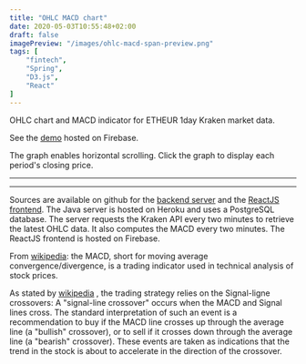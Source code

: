 ```yaml
---
title: "OHLC MACD chart"
date: 2020-05-03T10:55:48+02:00
draft: false
imagePreview: "/images/ohlc-macd-span-preview.png"
tags: [
    "fintech",
    "Spring",
    "D3.js",
    "React"
]
---
```


OHLC chart and MACD indicator for ETHEUR 1day Kraken market data.

See the [demo](https://macd-front.web.app/) hosted on Firebase.

<!--more-->

The graph enables horizontal scrolling. Click the graph to display each period's closing price.

<hr class="ohlc-macd-chart-sep">
<div id="ohlc-macd-chart-price"></div>
<div class="container">
  <div class="row">
    <div class="col-12 col-xl-9">
      <div id="ohlc-macd-chart-area"></div>
    <div>
  </div>
</div>

<hr class="ohlc-macd-chart-sep">

Sources are available on github for the [backend server](https://github.com/avergnaud/macd-definition) and the [ReactJS frontend](https://github.com/avergnaud/macd-front). The Java server is hosted on Heroku and uses a PostgreSQL database. The server requests the Kraken API every two minutes to retrieve the latest OHLC data. It also computes the MACD every two minutes. The ReactJS frontend is hosted on Firebase.

From [wikipedia](https://en.wikipedia.org/wiki/MACD): the MACD, short for moving average convergence/divergence, is a trading indicator used in technical analysis of stock prices. 

As stated by 
<a target="_blank" href="https://en.wikipedia.org/wiki/MACD">wikipedia</a>
, the trading strategy relies on the Signal-ligne crossovers:
A "signal-line crossover" occurs when the MACD and Signal lines cross. The standard interpretation of such an event is a recommendation to buy if the MACD line crosses up through the average line (a "bullish" crossover), or to sell if it crosses down through the average line (a "bearish" crossover). These events are taken as indications that the trend in the stock is about to accelerate in the direction of the crossover. 

<script src = "/script/ohlc-macd-span.js"></script> 
<script>
    const chart = new MacdChart({
      element: document.querySelector('#ohlc-macd-chart-area'),
      config: {
        innerWidth: 435,
        innerOhlcHeight: 167,
        innerMacdHeight: 100,
        margin: {
          top: 50,
          right: 50,
          bottom: 50,
          left: 0,
          xaxis: 50,
          yaxis: 50
        },
        timeFormat: "%Y-%m-%d"
      }
    });
    Promise.all([
      d3.json("https://macd-definition.herokuapp.com/ohlc/?chartEntityId=2&last=100"),
      d3.json("https://macd-definition.herokuapp.com/macd/?macdDefinitionId=1&last=100"),
      /*
      d3.json("http://localhost:8080/ohlc/?chartEntityId=9395"),
      d3.json("http://localhost:8080/macd/?macdDefinitionId=9394"),
      */
    ]).then(function (data) {
      const macdByTimestamp = new Map();
      data[1].forEach(item => {
        macdByTimestamp.set(item.timeEpochTimestamp, {
          macdValue: item.macdValue,
          signalValue: item.signalValue
        });
      });
      let ohlcData = data[0];
      let formattedData = ohlcData.map(item => {
        let macdObj = macdByTimestamp.get(item.timeEpochTimestamp);
        return {
            timeStamp: item.timeEpochTimestamp * 1000,
            time: new Date(item.timeEpochTimestamp * 1000),
            open: item.openingPrice,
            high: item.highPrice,
            low: item.lowPrice,
            close: item.closingPrice,
            macd: macdObj ? macdObj.macdValue : undefined,
            signal: macdObj ? macdObj.signalValue : undefined
        }});
      chart.draw(formattedData);
    });
  </script>